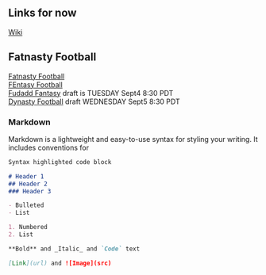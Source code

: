 ## Links for now

[Wiki](http://darkusblack.com/wiki/index.php?title=User:Cactus)


## Fatnasty Football

[Fatnasty Football](http://games.espn.com/ffl/leagueoffice?leagueId=351425)  
[FEntasy Football](https://football.fantasysports.yahoo.com/f1/1373798)  
[Fudadd Fantasy](https://football.fantasysports.yahoo.com/f1/1457403) draft is TUESDAY Sept4 8:30 PDT  
[Dynasty Football](https://www.fleaflicker.com/nfl/leagues/187791) draft WEDNESDAY Sept5 8:30 PDT    

### Markdown

Markdown is a lightweight and easy-to-use syntax for styling your writing. It includes conventions for

```markdown
Syntax highlighted code block

# Header 1
## Header 2
### Header 3

- Bulleted
- List

1. Numbered
2. List

**Bold** and _Italic_ and `Code` text

[Link](url) and ![Image](src)
```
